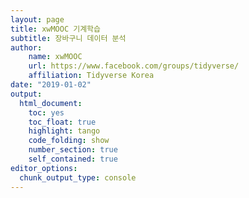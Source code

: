 ```yaml
---
layout: page
title: xwMOOC 기계학습
subtitle: 장바구니 데이터 분석
author:
    name: xwMOOC
    url: https://www.facebook.com/groups/tidyverse/
    affiliation: Tidyverse Korea
date: "2019-01-02"
output:
  html_document: 
    toc: yes
    toc_float: true
    highlight: tango
    code_folding: show
    number_section: true
    self_contained: true
editor_options: 
  chunk_output_type: console
---
```





































